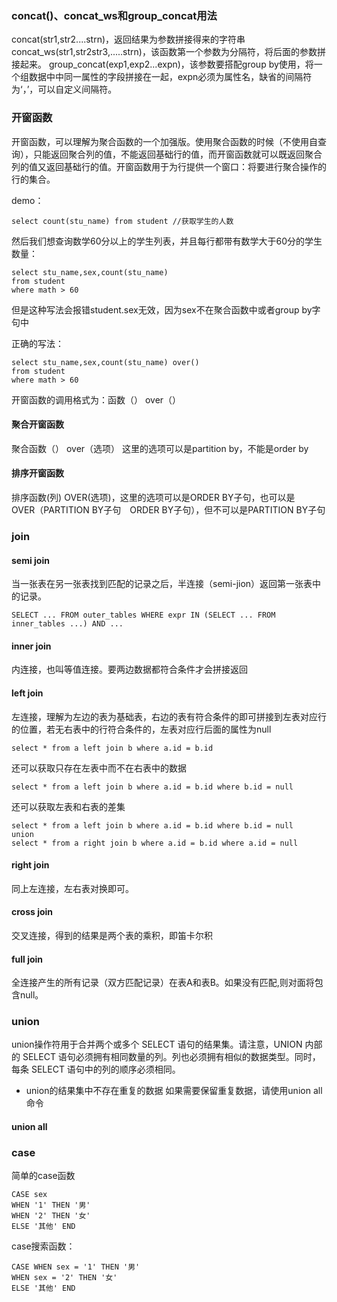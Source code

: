 ### concat()、concat_ws和group_concat用法
concat(str1,str2....strn)，返回结果为参数拼接得来的字符串
concat_ws(str1,str2str3,.....strn)，该函数第一个参数为分隔符，将后面的参数拼接起来。
group_concat(exp1,exp2...expn)，该参数要搭配group by使用，将一个组数据中中同一属性的字段拼接在一起，expn必须为属性名，缺省的间隔符为‘，’，可以自定义间隔符。


### 开窗函数
开窗函数，可以理解为聚合函数的一个加强版。使用聚合函数的时候（不使用自查询），只能返回聚合列的值，不能返回基础行的值，而开窗函数就可以既返回聚合列的值又返回基础行的值。开窗函数用于为行提供一个窗口：将要进行聚合操作的行的集合。

demo：
```
select count(stu_name) from student //获取学生的人数
```

然后我们想查询数学60分以上的学生列表，并且每行都带有数学大于60分的学生数量：
```
select stu_name,sex,count(stu_name)
from student 
where math > 60
```
但是这种写法会报错student.sex无效，因为sex不在聚合函数中或者group by字句中

正确的写法：
```
select stu_name,sex,count(stu_name) over()
from student 
where math > 60
```

开窗函数的调用格式为：函数（） over（）

#### 聚合开窗函数
聚合函数（） over（选项） 这里的选项可以是partition by，不能是order by



#### 排序开窗函数
排序函数(列) OVER(选项)，这里的选项可以是ORDER BY子句，也可以是　OVER（PARTITION BY子句　ORDER BY子句），但不可以是PARTITION BY子句


### join
#### semi join
当一张表在另一张表找到匹配的记录之后，半连接（semi-jion）返回第一张表中的记录。
```
SELECT ... FROM outer_tables WHERE expr IN (SELECT ... FROM inner_tables ...) AND ...
```

#### inner join
内连接，也叫等值连接。要两边数据都符合条件才会拼接返回

#### left join 
左连接，理解为左边的表为基础表，右边的表有符合条件的即可拼接到左表对应行的位置，若无右表中的行符合条件的，左表对应行后面的属性为null
```
select * from a left join b where a.id = b.id
```

还可以获取只存在左表中而不在右表中的数据
```
select * from a left join b where a.id = b.id where b.id = null
```
还可以获取左表和右表的差集
```
select * from a left join b where a.id = b.id where b.id = null
union
select * from a right join b where a.id = b.id where a.id = null
```


#### right join
同上左连接，左右表对换即可。

#### cross join 
交叉连接，得到的结果是两个表的乘积，即笛卡尔积

#### full join
全连接产生的所有记录（双方匹配记录）在表A和表B。如果没有匹配,则对面将包含null。


### union
union操作符用于合并两个或多个 SELECT 语句的结果集。请注意，UNION 内部的 SELECT 语句必须拥有相同数量的列。列也必须拥有相似的数据类型。同时，每条 SELECT 语句中的列的顺序必须相同。
* union的结果集中不存在重复的数据 如果需要保留重复数据，请使用union all命令
#### union all

### case
简单的case函数
```
CASE sex
WHEN '1' THEN '男'
WHEN '2' THEN '女'
ELSE '其他' END
```

case搜索函数：
```
CASE WHEN sex = '1' THEN '男' 
WHEN sex = '2' THEN '女' 
ELSE '其他' END 
```






